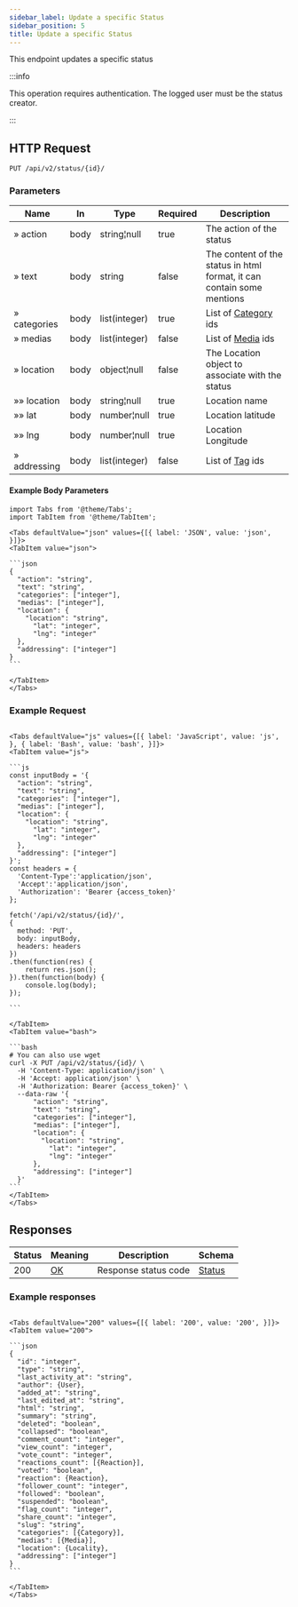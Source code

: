 ```yaml
---
sidebar_label: Update a specific Status
sidebar_position: 5
title: Update a specific Status
---
```


This endpoint updates a specific status

:::info

This operation requires authentication. The logged user must be the status creator.

:::

## HTTP Request

`PUT /api/v2/status/{id}/`

### Parameters

| Name         | In   | Type          | Required | Description                                                            |
|--------------|------|---------------|----------|------------------------------------------------------------------------|
| » action     | body | string¦null   | true     | The action of the status                                               |
| » text       | body | string        | false    | The content of the status in html format, it can contain some mentions |
| » categories | body | list(integer) | true     | List of  [Category](/docs/apireference/v2/schemas/category) ids        |
| » medias     | body | list(integer) | false    | List of  [Media](/docs/apireference/v2/schemas/media)  ids             |
| » location   | body | object¦null   | false    | The Location object to associate with the status                       |
| »» location  | body | string¦null   | true     | Location name                                                          |
| »» lat       | body | number¦null   | true     | Location latitude                                                      |
| »» lng       | body | number¦null   | true     | Location Longitude                                                     |
| » addressing | body | list(integer) | false    | List of [Tag](/docs/apireference/v2/schemas/tag) ids                   |

#### Example Body Parameters

````mdx-code-block
import Tabs from '@theme/Tabs';
import TabItem from '@theme/TabItem';

<Tabs defaultValue="json" values={[{ label: 'JSON', value: 'json', }]}>
<TabItem value="json">

```json
{
  "action": "string",
  "text": "string",
  "categories": ["integer"],
  "medias": ["integer"],
  "location": {
    "location": "string",
      "lat": "integer",
      "lng": "integer"
  },
  "addressing": ["integer"]
}
```

</TabItem>
</Tabs>
````

### Example Request

````mdx-code-block

<Tabs defaultValue="js" values={[{ label: 'JavaScript', value: 'js', }, { label: 'Bash', value: 'bash', }]}>
<TabItem value="js">

```js
const inputBody = '{
  "action": "string",
  "text": "string",
  "categories": ["integer"],
  "medias": ["integer"],
  "location": {
    "location": "string",
      "lat": "integer",
      "lng": "integer"
  },
  "addressing": ["integer"]
}';
const headers = {
  'Content-Type':'application/json',
  'Accept':'application/json',
  'Authorization': 'Bearer {access_token}'
};

fetch('/api/v2/status/{id}/',
{
  method: 'PUT',
  body: inputBody,
  headers: headers
})
.then(function(res) {
    return res.json();
}).then(function(body) {
    console.log(body);
});

```

</TabItem>
<TabItem value="bash">

```bash
# You can also use wget
curl -X PUT /api/v2/status/{id}/ \
  -H 'Content-Type: application/json' \
  -H 'Accept: application/json' \
  -H 'Authorization: Bearer {access_token}' \
  --data-raw '{
      "action": "string",
      "text": "string",
      "categories": ["integer"],
      "medias": ["integer"],
      "location": {
        "location": "string",
          "lat": "integer",
          "lng": "integer"
      },
      "addressing": ["integer"]
  }'
```
</TabItem>
</Tabs>
````

## Responses

| Status | Meaning                                                 | Description | Schema                              |
|--------|---------------------------------------------------------|-------------|-------------------------------------|
| 200    | [OK](https://tools.ietf.org/html/rfc7231#section-6.3.1) | Response status code         | [Status](/docs/apireference/v2/schemas/status) |

### Example responses


````mdx-code-block

<Tabs defaultValue="200" values={[{ label: '200', value: '200', }]}>
<TabItem value="200">

```json
{
  "id": "integer",
  "type": "string",
  "last_activity_at": "string",
  "author": {User},
  "added_at": "string",
  "last_edited_at": "string",
  "html": "string",
  "summary": "string",
  "deleted": "boolean",
  "collapsed": "boolean",
  "comment_count": "integer",
  "view_count": "integer",
  "vote_count": "integer",
  "reactions_count": [{Reaction}],
  "voted": "boolean",
  "reaction": {Reaction},
  "follower_count": "integer",
  "followed": "boolean",
  "suspended": "boolean",
  "flag_count": "integer",
  "share_count": "integer",
  "slug": "string",
  "categories": [{Category}],
  "medias": [{Media}],
  "location": {Locality},
  "addressing": ["integer"]
}
```

</TabItem>
</Tabs>
````




